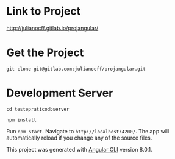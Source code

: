 # Link to Project

http://julianocff.gitlab.io/projangular/

# Get the Project

`git clone git@gitlab.com:julianocff/projangular.git`

# Development Server

`cd testepraticodbserver`

`npm install`

Run `npm start`. Navigate to `http://localhost:4200/`. The app will automatically reload if you change any of the source files.

This project was generated with [Angular CLI](https://github.com/angular/angular-cli) version 8.0.1.